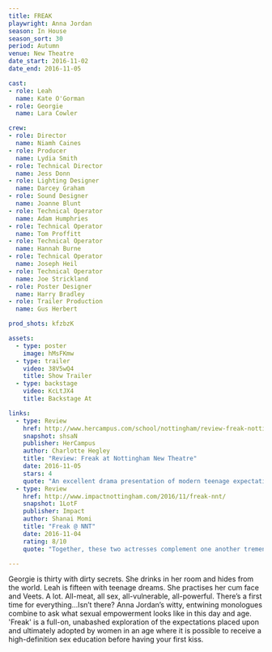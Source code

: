 ```yaml
---
title: FREAK
playwright: Anna Jordan
season: In House
season_sort: 30
period: Autumn
venue: New Theatre
date_start: 2016-11-02
date_end: 2016-11-05

cast:
- role: Leah
  name: Kate O'Gorman
- role: Georgie
  name: Lara Cowler

crew:
- role: Director
  name: Niamh Caines
- role: Producer
  name: Lydia Smith
- role: Technical Director
  name: Jess Donn
- role: Lighting Designer
  name: Darcey Graham
- role: Sound Designer
  name: Joanne Blunt
- role: Technical Operator
  name: Adam Humphries
- role: Technical Operator
  name: Tom Proffitt
- role: Technical Operator
  name: Hannah Burne
- role: Technical Operator
  name: Joseph Heil
- role: Technical Operator
  name: Joe Strickland
- role: Poster Designer
  name: Harry Bradley
- role: Trailer Production
  name: Gus Herbert

prod_shots: kfzbzK

assets:
  - type: poster
    image: hMsFKmw
  - type: trailer
    video: 38V5wQ4
    title: Show Trailer
  - type: backstage
    video: KcLtJX4
    title: Backstage At

links:
  - type: Review
    href: http://www.hercampus.com/school/nottingham/review-freak-nottingham-new-theatre
    snapshot: shsaN
    publisher: HerCampus
    author: Charlotte Hegley
    title: "Review: Freak at Nottingham New Theatre"
    date: 2016-11-05
    stars: 4
    quote: "An excellent drama presentation of modern teenage expectations of sex compared almost too closely to the consequences of adult desire."
  - type: Review
    href: http://www.impactnottingham.com/2016/11/freak-nnt/
    snapshot: 1LotF
    publisher: Impact
    author: Shanai Momi
    title: "Freak @ NNT"
    date: 2016-11-04
    rating: 8/10
    quote: "Together, these two actresses complement one another tremendously, making them an easy partnership for the audience to resonate with."

---
```


Georgie is thirty with dirty secrets. She drinks in her room and hides from the world. Leah is fifteen with teenage dreams. She practises her cum face and Veets. A lot. All-meat, all sex, all-vulnerable, all-powerful. There’s a first time for everything…Isn’t there? Anna Jordan’s witty, entwining monologues combine to ask what sexual empowerment looks like in this day and age. 'Freak' is a full-on, unabashed exploration of the expectations placed upon and ultimately adopted by women in an age where it is possible to receive a high-definition sex education before having your first kiss.

